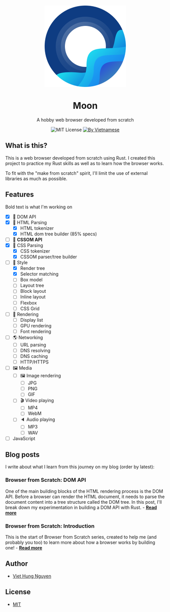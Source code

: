 <p align="center"><img src="./resources/logo.png" /></p>

<h1 align="center">Moon</h1>
<p align="center">A hobby web browser developed from scratch</p>

<p align="center">
  <img src="https://img.shields.io/badge/license-MIT-blue" alt="MIT License" />
  <a href="https://webuild.community">
    <img src="https://raw.githubusercontent.com/webuild-community/badge/master/svg/by.svg" alt="By Vietnamese" />
  </a>
</p>

## What is this?

This is a web browser developed from scratch using Rust. I created this project to practice my Rust skills as well as to learn how the browser works.

To fit with the "make from scratch" spirit, I'll limit the use of external libraries as much as possible.

## Features

Bold text is what I'm working on

- [x] :electric_plug: DOM API
- [x] :memo: HTML Parsing
  - [x] HTML tokenizer
  - [x] HTML dom tree builder (85% specs)
- [ ] :electric_plug: **CSSOM API**
- [x] :memo: CSS Parsing
  - [x] CSS tokenizer
  - [x] CSSOM parser/tree builder
- [ ] :triangular_ruler: Style
  - [x] Render tree
  - [x] Selector matching
  - [ ] Box model
  - [ ] Layout tree
  - [ ] Block layout
  - [ ] Inline layout
  - [ ] Flexbox
  - [ ] CSS Grid
- [ ] :art: Rendering
  - [ ] Display list
  - [ ] GPU rendering
  - [ ] Font rendering
- [ ] :earth_americas: Networking
  - [ ] URL parsing
  - [ ] DNS resolving
  - [ ] DNS caching
  - [ ] HTTP/HTTPS
- [ ] :framed_picture: Media
  - [ ] :framed_picture: Image rendering
    - [ ] JPG
    - [ ] PNG
    - [ ] GIF
  - [ ] :clapper: Video playing
    - [ ] MP4
    - [ ] WebM
  - [ ] :speaker: Audio playing
    - [ ] MP3
    - [ ] WAV
- [ ] JavaScript

## Blog posts

I write about what I learn from this journey on my blog (order by latest):

### Browser from Scratch: DOM API

One of the main building blocks of the HTML rendering process is the DOM API. Before a browser can render the HTML document, it needs to parse the document content into a tree structure called the DOM tree. In this post, I'll break down my experimentation in building a DOM API with Rust. - [**Read more**][2]

### Browser from Scratch: Introduction

This is the start of Browser from Scratch series, created to help me (and probably you too) to learn more about how a browser works by building one! - [**Read more**][1]

## Author

- [Viet Hung Nguyen](https://github.com/ZeroX-DG)

## License

- [MIT](LICENSE)

[1]: https://zerox-dg.github.io/blog/2020/05/29/Browser-from-Scratch-Introduction/
[2]: https://zerox-dg.github.io/blog/2020/09/01/Browser-from-Scratch-DOM-API/
